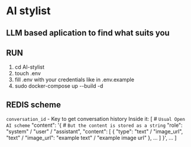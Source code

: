 # AI stylist
## LLM based aplication to find what suits you

## RUN
1. cd AI-stylist
2. touch .env
3. fill .env with your credentials like in .env.example
4. sudo docker-compose up --build -d

## REDIS scheme
`conversation_id` - Key to get conversation history
Inside it:
    [ # `Usual Open AI scheme`
        "content": '{ # `But the content is stored as a string`
            "role": "system" / "user" / "assistant",
            "content": [
                {
                    "type": "text" / "image_url",
                    "text" / "image_url": "example text" / "example image url"
                },
                ...
            ]
        }',
        ...
    ]
